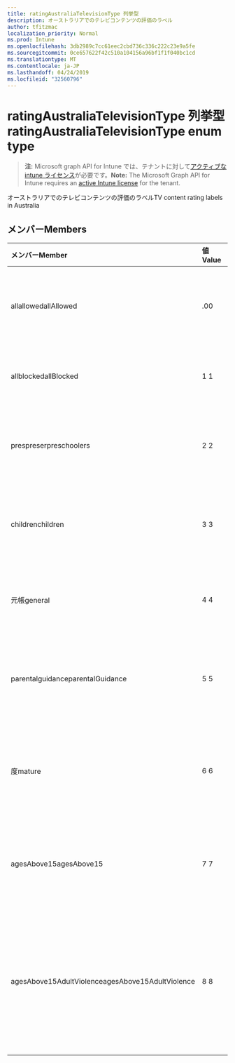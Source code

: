 ```yaml
---
title: ratingAustraliaTelevisionType 列挙型
description: オーストラリアでのテレビコンテンツの評価のラベル
author: tfitzmac
localization_priority: Normal
ms.prod: Intune
ms.openlocfilehash: 3db2989c7cc61eec2cbd736c336c222c23e9a5fe
ms.sourcegitcommit: 0ce657622f42c510a104156a96bf1f1f040bc1cd
ms.translationtype: MT
ms.contentlocale: ja-JP
ms.lasthandoff: 04/24/2019
ms.locfileid: "32560796"
---
```

# <a name="ratingaustraliatelevisiontype-enum-type"></a><span data-ttu-id="df814-103">ratingAustraliaTelevisionType 列挙型</span><span class="sxs-lookup"><span data-stu-id="df814-103">ratingAustraliaTelevisionType enum type</span></span>

> <span data-ttu-id="df814-104">**注:** Microsoft graph API for Intune では、テナントに対して[アクティブな intune ライセンス](https://go.microsoft.com/fwlink/?linkid=839381)が必要です。</span><span class="sxs-lookup"><span data-stu-id="df814-104">**Note:** The Microsoft Graph API for Intune requires an [active Intune license](https://go.microsoft.com/fwlink/?linkid=839381) for the tenant.</span></span>

<span data-ttu-id="df814-105">オーストラリアでのテレビコンテンツの評価のラベル</span><span class="sxs-lookup"><span data-stu-id="df814-105">TV content rating labels in Australia</span></span>

## <a name="members"></a><span data-ttu-id="df814-106">メンバー</span><span class="sxs-lookup"><span data-stu-id="df814-106">Members</span></span>
|<span data-ttu-id="df814-107">メンバー</span><span class="sxs-lookup"><span data-stu-id="df814-107">Member</span></span>|<span data-ttu-id="df814-108">値</span><span class="sxs-lookup"><span data-stu-id="df814-108">Value</span></span>|<span data-ttu-id="df814-109">説明</span><span class="sxs-lookup"><span data-stu-id="df814-109">Description</span></span>|
|:---|:---|:---|
|<span data-ttu-id="df814-110">allallowed</span><span class="sxs-lookup"><span data-stu-id="df814-110">allAllowed</span></span>|<span data-ttu-id="df814-111">.0</span><span class="sxs-lookup"><span data-stu-id="df814-111">0</span></span>|<span data-ttu-id="df814-112">既定値、すべてのテレビ番組にコンテンツを表示する</span><span class="sxs-lookup"><span data-stu-id="df814-112">Default value, allow all TV shows content</span></span>|
|<span data-ttu-id="df814-113">allblocked</span><span class="sxs-lookup"><span data-stu-id="df814-113">allBlocked</span></span>|<span data-ttu-id="df814-114">1 </span><span class="sxs-lookup"><span data-stu-id="df814-114">1</span></span>|<span data-ttu-id="df814-115">すべてのテレビ番組の内容を許可しない</span><span class="sxs-lookup"><span data-stu-id="df814-115">Do not allow any TV shows content</span></span>|
|<span data-ttu-id="df814-116">prespreser</span><span class="sxs-lookup"><span data-stu-id="df814-116">preschoolers</span></span>|<span data-ttu-id="df814-117">2 </span><span class="sxs-lookup"><span data-stu-id="df814-117">2</span></span>|<span data-ttu-id="df814-118">P 分類は、preschoolers に対して使用されます。</span><span class="sxs-lookup"><span data-stu-id="df814-118">The P classification is intended for preschoolers</span></span>|
|<span data-ttu-id="df814-119">children</span><span class="sxs-lookup"><span data-stu-id="df814-119">children</span></span>|<span data-ttu-id="df814-120">3 </span><span class="sxs-lookup"><span data-stu-id="df814-120">3</span></span>|<span data-ttu-id="df814-121">C の分類は、14の下の子を対象としています。</span><span class="sxs-lookup"><span data-stu-id="df814-121">The C classification is intended for children under 14</span></span>|
|<span data-ttu-id="df814-122">元帳</span><span class="sxs-lookup"><span data-stu-id="df814-122">general</span></span>|<span data-ttu-id="df814-123">4 </span><span class="sxs-lookup"><span data-stu-id="df814-123">4</span></span>|<span data-ttu-id="df814-124">G 分類は、すべての年齢に適しています。</span><span class="sxs-lookup"><span data-stu-id="df814-124">The G classification is suitable for all ages</span></span>|
|<span data-ttu-id="df814-125">parentalguidance</span><span class="sxs-lookup"><span data-stu-id="df814-125">parentalGuidance</span></span>|<span data-ttu-id="df814-126">5 </span><span class="sxs-lookup"><span data-stu-id="df814-126">5</span></span>|<span data-ttu-id="df814-127">閲覧者には PG 分類が推奨されています</span><span class="sxs-lookup"><span data-stu-id="df814-127">The PG classification is recommended for young viewers</span></span>|
|<span data-ttu-id="df814-128">度</span><span class="sxs-lookup"><span data-stu-id="df814-128">mature</span></span>|<span data-ttu-id="df814-129">6 </span><span class="sxs-lookup"><span data-stu-id="df814-129">6</span></span>|<span data-ttu-id="df814-130">15を超える閲覧者には M 分類が推奨されています</span><span class="sxs-lookup"><span data-stu-id="df814-130">The M classification is recommended for viewers over 15</span></span>|
|<span data-ttu-id="df814-131">agesAbove15</span><span class="sxs-lookup"><span data-stu-id="df814-131">agesAbove15</span></span>|<span data-ttu-id="df814-132">7 </span><span class="sxs-lookup"><span data-stu-id="df814-132">7</span></span>|<span data-ttu-id="df814-133">MA15 + 分類は15以下の閲覧者には適していません</span><span class="sxs-lookup"><span data-stu-id="df814-133">The MA15+ classification is not suitable for viewers under 15</span></span>|
|<span data-ttu-id="df814-134">agesAbove15AdultViolence</span><span class="sxs-lookup"><span data-stu-id="df814-134">agesAbove15AdultViolence</span></span>|<span data-ttu-id="df814-135">8 </span><span class="sxs-lookup"><span data-stu-id="df814-135">8</span></span>|<span data-ttu-id="df814-136">AV15 + 分類は、15の下の閲覧者には適していません。成人の暴力に固有のものです。</span><span class="sxs-lookup"><span data-stu-id="df814-136">The AV15+ classification is not suitable for viewers under 15, adult violence-specific</span></span>|



